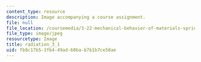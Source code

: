 ```yaml
---
content_type: resource
description: Image accompanying a course assignment.
file: null
file_location: /coursemedia/3-22-mechanical-behavior-of-materials-spring-2008/fb8c17b53fb449ad60bab7b1b7ce50ae_radiation_3_1.jpg
file_type: image/jpeg
resourcetype: Image
title: radiation_3_1
uid: fb8c17b5-3fb4-49ad-60ba-b7b1b7ce50ae
---
```

